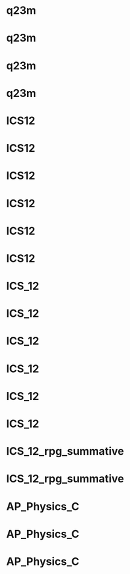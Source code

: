 # q23m
# q23m
# q23m
# q23m
# ICS12
# ICS12
# ICS12
# ICS12
# ICS12
# ICS12
# ICS_12
# ICS_12
# ICS_12
# ICS_12
# ICS_12
# ICS_12
# ICS_12_rpg_summative
# ICS_12_rpg_summative
# AP_Physics_C
# AP_Physics_C
# AP_Physics_C
